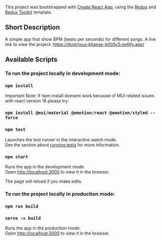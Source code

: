 This project was bootstrapped with [Create React App](https://github.com/facebook/create-react-app), using the [Redux](https://redux.js.org/) and [Redux Toolkit](https://redux-toolkit.js.org/) template.

## Short Description

A simple app that show BPM (beats per seconds) for different songs.
A live link to view the project: https://illustrious-khapse-b005c5.netlify.app/

## Available Scripts

### To run the project locally in development mode:

### `npm install`

Important Note: If npm install doesent work because of MUI related issues with react version 18 please try:

### `npm install @mui/material @emotion/react @emotion/styled --force`

### `npm test`

Launches the test runner in the interactive watch mode.\
See the section about [running tests](https://facebook.github.io/create-react-app/docs/running-tests) for more information.

### `npm start`

Runs the app in the development mode.<br />
Open [http://localhost:3000](http://localhost:3000) to view it in the browser.

The page will reload if you make edits.

### To run the project locally in production mode:

### `npm run build`

### `serve -s build`

Runs the app in the production mode.<br />
Open [http://localhost:3000](http://localhost:3000) to view it in the browser.
